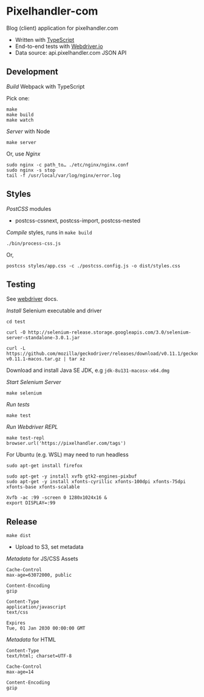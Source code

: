 # Pixelhandler-com

Blog (client) application for pixelhandler.com

- Written with [TypeScript][typescript]
- End-to-end tests with [Webdriver.io][webdriver]
- Data source: api.pixelhandler.com JSON API


## Development

*Build* Webpack with TypeScript

Pick one:

    make
    make build
    make watch

*Server* with Node

    make server

Or, use *Nginx*

    sudo nginx -c path_to… ./etc/nginx/nginx.conf
    sudo nginx -s stop
    tail -f /usr/local/var/log/nginx/error.log


## Styles

*PostCSS* modules

- postcss-cssnext, postcss-import, postcss-nested

*Compile* styles, runs in `make build`

    ./bin/process-css.js

Or,

    postcss styles/app.css -c ./postcss.config.js -o dist/styles.css


## Testing

See [webdriver] docs.

*Install* Selenium executable and driver

    cd test

    curl -O http://selenium-release.storage.googleapis.com/3.0/selenium-server-standalone-3.0.1.jar

    curl -L https://github.com/mozilla/geckodriver/releases/download/v0.11.1/geckodriver-v0.11.1-macos.tar.gz | tar xz

Download and install Java SE JDK, e.g `jdk-8u131-macosx-x64.dmg`


*Start Selenium Server*

    make selenium

*Run tests*

    make test

*Run Webdriver REPL*

    make test-repl
    browser.url('https://pixelhandler.com/tags')

For Ubuntu (e.g. WSL) may need to run headless

    sudo apt-get install firefox

    sudo apt-get -y install xvfb gtk2-engines-pixbuf
    sudo apt-get -y install xfonts-cyrillic xfonts-100dpi xfonts-75dpi xfonts-base xfonts-scalable

    Xvfb -ac :99 -screen 0 1280x1024x16 &
    export DISPLAY=:99


## Release

    make dist

- Upload to S3, set metadata

*Metadata* for JS/CSS Assets

```
Cache-Control
max-age=63072000, public

Content-Encoding
gzip

Content-Type
application/javascript
text/css

Expires
Tue, 01 Jan 2030 00:00:00 GMT
```

*Metadata* for HTML

```
Content-Type
text/html; charset=UTF-8

Cache-Control
max-age=14

Content-Encoding
gzip
```


[typescript]: https://www.typescriptlang.org/
[webdriver]: http://webdriver.io/guide.html
